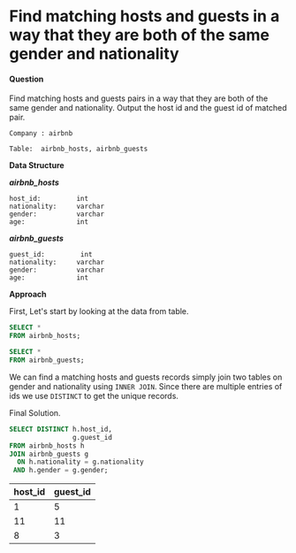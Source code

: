 # Find matching hosts and guests in a way that they are both of the same gender and nationality

#### Question

Find matching hosts and guests pairs in a way that they are both of the same gender and nationality.
Output the host id and the guest id of matched pair.

`Company : airbnb`

`Table:  airbnb_hosts, airbnb_guests`

**Data Structure**

***airbnb_hosts***

```
host_id:         int
nationality:     varchar
gender:          varchar
age:             int
```

***airbnb_guests***

```
guest_id:         int
nationality:     varchar
gender:          varchar
age:             int
```

**Approach**

First, Let's start by looking at the data from table.

```sql
SELECT * 
FROM airbnb_hosts;

SELECT * 
FROM airbnb_guests;
```

We can find a matching hosts and guests records simply join two tables on gender and nationality using `INNER JOIN`. Since there are multiple entries of ids we use `DISTINCT` to get the unique records.

Final Solution.

```sql
SELECT DISTINCT h.host_id,
                g.guest_id
FROM airbnb_hosts h
JOIN airbnb_guests g
  ON h.nationality = g.nationality 
 AND h.gender = g.gender;
```

| host_id  | guest_id | 
| -------- | -------- |
|        1 |        5 |
|       11 |       11 |
|        8 |        3 |
